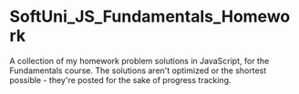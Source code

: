 # SoftUni_JS_Fundamentals_Homework
A collection of my homework problem solutions in JavaScript, for the Fundamentals course. The solutions aren't optimized or the shortest possible - they're posted for the sake of progress tracking.
